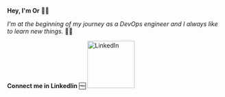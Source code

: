 **Hey, I'm Or** 👨‍💼

*I'm at the beginning of my journey as a DevOps engineer and I always like to learn new things.* :technologist:

**Connect me in LinkedIin** 🆓
<a href="https://www.linkedin.com/in/or-hen-24b3691b3/"><img width="110" img alt="LinkedIn" src="https://user-images.githubusercontent.com/119413782/204632374-2c8311dc-eba2-4c10-a2fe-bc13cbdce41b.png">
